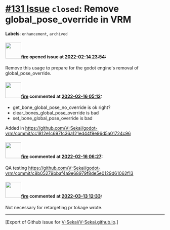 # [\#131 Issue](https://github.com/V-Sekai/V-Sekai.github.io/issues/131) `closed`: Remove global_pose_override in VRM
**Labels**: `enhancement`, `archived`


#### <img src="https://avatars.githubusercontent.com/u/32321?u=c2e06a3d2b49a467aa907e54aa259516440267cc&v=4" width="50">[fire](https://github.com/fire) opened issue at [2022-02-14 23:54](https://github.com/V-Sekai/V-Sekai.github.io/issues/131):

Remove this usage to prepare for the godot engine's removal of global_pose_override.

#### <img src="https://avatars.githubusercontent.com/u/32321?u=c2e06a3d2b49a467aa907e54aa259516440267cc&v=4" width="50">[fire](https://github.com/fire) commented at [2022-02-16 05:12](https://github.com/V-Sekai/V-Sekai.github.io/issues/131#issuecomment-1041115815):

* get_bone_global_pose_no_override is ok right?
* clear_bones_global_pose_override is bad
* set_bone_global_pose_override is bad

Added in https://github.com/V-Sekai/godot-vrm/commit/cc1812e1c697fc36a121ed44f9e96d5a01724c96

#### <img src="https://avatars.githubusercontent.com/u/32321?u=c2e06a3d2b49a467aa907e54aa259516440267cc&v=4" width="50">[fire](https://github.com/fire) commented at [2022-02-16 06:27](https://github.com/V-Sekai/V-Sekai.github.io/issues/131#issuecomment-1041152366):

QA testing https://github.com/V-Sekai/godot-vrm/commit/c8b05279bbaf4a9e68979f8de5e0129d61062f13

#### <img src="https://avatars.githubusercontent.com/u/32321?u=c2e06a3d2b49a467aa907e54aa259516440267cc&v=4" width="50">[fire](https://github.com/fire) commented at [2022-03-13 12:33](https://github.com/V-Sekai/V-Sekai.github.io/issues/131#issuecomment-1066092010):

Not necessary for retargeting pr tokage wrote.


-------------------------------------------------------------------------------



[Export of Github issue for [V-Sekai/V-Sekai.github.io](https://github.com/V-Sekai/V-Sekai.github.io).]
